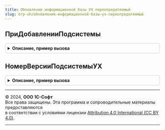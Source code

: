 ```yaml
---
title: Обновление информационной базы УХ переопределяемый
slug: erp-uh/обновление-информационной-базы-ух-переопределяемый
---
```



## ПриДобавленииПодсистемы
<details style="margin: 1em 0; padding: 0.5em; border: 1px solid #ccc; border-radius: 6px;">

<summary style="font-weight: bold; cursor: pointer;">Описание, пример вызова</summary>

```bsl

Процедура ПриДобавленииПодсистемы(Описание) Экспорт
```

Пример вызова
```bsl
ОбновлениеИнформационнойБазыУХПереопределяемый.ПриДобавленииПодсистемы(Описание) 
```
</details>

## НомерВерсииПодсистемыУХ
<details style="margin: 1em 0; padding: 0.5em; border: 1px solid #ccc; border-radius: 6px;">

<summary style="font-weight: bold; cursor: pointer;">Описание, пример вызова</summary>

```bsl

Функция НомерВерсииПодсистемыУХ() Экспорт
```

Пример вызова
```bsl
Результат = ОбновлениеИнформационнойБазыУХПереопределяемый.НомерВерсииПодсистемыУХ() 
```
</details>

---

© 2024, **ООО 1С-Софт**  
Все права защищены. Эта программа и сопроводительные материалы предоставляются  
в соответствии с условиями лицензии [Attribution 4.0 International (CC BY 4.0)](https://creativecommons.org/licenses/by/4.0/legalcode).

---
